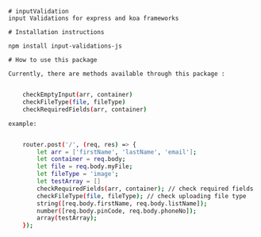     # inputValidation
    input Validations for express and koa frameworks

    # Installation instructions

    npm install input-validations-js

    # How to use this package

    Currently, there are methods available through this package :
```sh

    checkEmptyInput(arr, container)
    checkFileType(file, fileType)
    checkRequiredFields(arr, container)

```

    example:
```sh

    router.post('/', (req, res) => {
        let arr = ['firstName', 'lastName', 'email'];
        let container = req.body;
        let file = req.body.myFile;
        let fileType = 'image';
        let testArray = []
        checkRequiredFields(arr, container); // check required fields
        checkFileType(file, fileType); // check uploading file type
        string([req.body.firstName, req.body.listName]);
        number([req.body.pinCode, req.body.phoneNo]);
        array(testArray);
    });

```